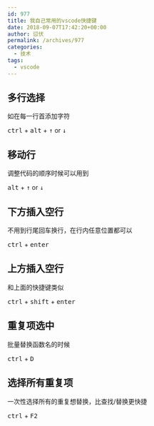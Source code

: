 ```yaml
---
id: 977
title: 我自己常用的vscode快捷键
date: 2018-09-07T17:42:20+00:00
author: 愆伏
permalink: /archives/977
categories:
  - 技术
tags:
  - vscode
---
```


## 多行选择

如在每一行首添加字符

<kbd>ctrl</kbd> + <kbd>alt</kbd> + <kbd>↑</kbd> or <kbd>↓</kbd>

## 移动行

调整代码的顺序时候可以用到

<kbd>alt</kbd> +  <kbd>↑</kbd> or <kbd>↓</kbd>

## 下方插入空行

不用到行尾回车换行，在行内任意位置都可以

<kbd>ctrl</kbd> + <kbd>enter</kbd>

## 上方插入空行

和上面的快捷键类似

 <kbd>ctrl</kbd> + <kbd>shift</kbd> + <kbd>enter</kbd>

## 重复项选中

批量替换函数名的时候

<kbd>ctrl</kbd> + <kbd>D</kbd>

## 选择所有重复项

一次性选择所有的重复想替换，比查找/替换更快捷

<kbd>ctrl</kbd> + <kbd>F2</kbd>


